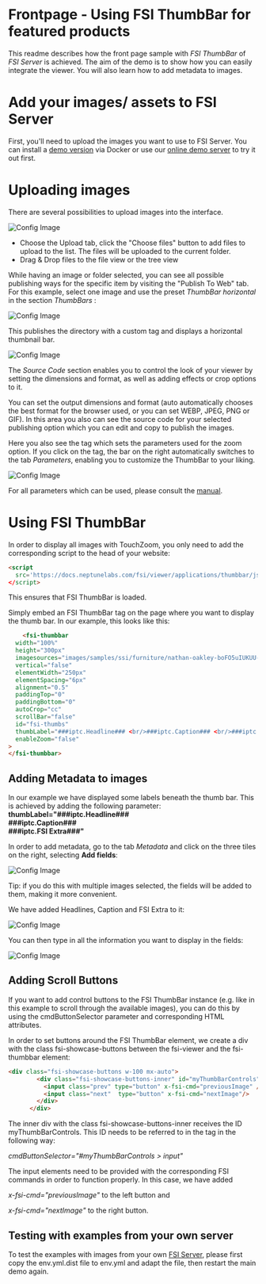 # Frontpage - Using FSI ThumbBar for featured products

This readme describes how the front page sample with *FSI ThumbBar* of *FSI Server* is achieved.
The aim of the demo is to show how you can easily integrate the viewer.
You will also learn how to add metadata to images.

# Add your images/ assets to FSI Server

First, you'll need to upload the images you want to use to FSI Server.
You can install a [demo version](https://www.neptunelabs.com/get/) via Docker or use our [online demo server](https://demo.fsi-server.com/fsi/interface/) to try it out first.

# Uploading images

There are several possibilities to upload images into the interface.

![Config Image](readme-thumb.png)

- Choose the Upload tab, click the "Choose files" button to add files to upload to the list. The files will be uploaded to the current folder.
- Drag & Drop files to the file view or the tree view

While having an image or folder selected, you can see all possible publishing ways for the specific item by visiting the "Publish To Web" tab.
For this example, select one image and use the preset *ThumbBar horizontal* in the section *ThumbBars* :

![Config Image](readme-thumb-1.png)

This publishes the directory with a custom <fsi-thumbbar> tag and displays a horizontal thumbnail bar.


![Config Image](readme-thumb-2.png)

The *Source Code* section enables you to control the look of your viewer by setting the dimensions and format, as well as adding effects or crop options to it.

You can set the output dimensions and format (auto automatically chooses the best format for the browser used, or you can set WEBP, JPEG, PNG or GIF).
In this area you also can see the source code for your selected publishing option which you can edit and copy to publish the images.

Here you also see the <fsi-thumbbar> tag which sets the parameters used for the zoom option.
If you click on the tag, the bar on the right automatically switches to the tab *Parameters*, enabling you to customize the ThumbBar to your liking.

![Config Image](readme-thumb-2-1.png)

For all parameters which can be used, please consult the [manual](https://docs.neptunelabs.com/fsi-viewer/latest/fsi-thumbbar).


# Using FSI ThumbBar

In order to display all images with TouchZoom, you only need to add the corresponding script
to the head of your website:

```html
<script
  src='https://docs.neptunelabs.com/fsi/viewer/applications/thumbbar/js/fsithumbbar.js'
</script>
```
This ensures that FSI ThumbBar is loaded.

Simply embed an FSI ThumbBar tag on the page where you want to display the thumb bar.
In our example, this looks like this:

```html
    <fsi-thumbbar
  width="100%"
  height="300px"
  imagesources="images/samples/ssi/furniture/nathan-oakley-boFO5uIUKUU-unsplash.jpg, images/samples/ssi/furniture/nathan-oakley-CYfb0qyQ6WM-unsplash.jpg, 	images/samples/ssi/furniture/nathan-oakley-kfIN3cGA5xE-unsplash.jpg, 	images/samples/ssi/furniture/nathan-oakley-OngbrOmqtzc-unsplash.jpg, 	images/samples/ssi/furniture/nathan-oakley-ReWaWXpLnP8-unsplash.jpg, images/samples/ssi/furniture/nathan-oakley-S_jZAOH1Zwg-unsplash.jpg"
  vertical="false"
  elementWidth="250px"
  elementSpacing="6px"
  alignment="0.5"
  paddingTop="0"
  paddingBottom="0"
  autoCrop="cc"
  scrollBar="false"
  id="fsi-thumbs"
  thumbLabel="###iptc.Headline### <br/>###iptc.Caption### <br/>###iptc.FSI Extra###"
  enableZoom="false"
>
</fsi-thumbbar>
```
## Adding Metadata to images

In our example we have displayed some labels beneath the thumb bar.
This is achieved by adding the following parameter: **thumbLabel="###iptc.Headline### <br/>###iptc.Caption### <br/>###iptc.FSI Extra###"**

In order to add metadata, go to the tab *Metadata* and click on the three tiles on the right, selecting **Add fields**:

![Config Image](readme-thumb-3.png)

Tip: if you do this with multiple images selected, the fields will be added to them, making it more convenient.

We have added Headlines, Caption and FSI Extra to it:

![Config Image](readme-thumb-4.png)

You can then type in all the information you want to display in the fields:

![Config Image](readme-thumb-5.png)

## Adding Scroll Buttons

If you want to add control buttons to the FSI ThumbBar instance (e.g. like in this example to scroll through the available images), you can do this by
using the cmdButtonSelector parameter and corresponding HTML attributes.

In order to set buttons around the FSI ThumbBar element, we create a div with the class fsi-showcase-buttons between the fsi-viewer and the fsi-thumbbar element:

```html
<div class="fsi-showcase-buttons w-100 mx-auto">
        <div class="fsi-showcase-buttons-inner" id="myThumbBarControls">
          <input class="prev" type="button" x-fsi-cmd="previousImage" />
          <input class="next"  type="button" x-fsi-cmd="nextImage"/>
        </div>
      </div>
```

The inner div with the class fsi-showcase-buttons-inner receives the ID myThumbBarControls. This ID needs to be referred to in the tag in the following way:

*cmdButtonSelector="#myThumbBarControls > input"*

The input elements need to be provided with the corresponding FSI commands in order to function properly. In this case, we have added

*x-fsi-cmd="previousImage"*
to the left button and

*x-fsi-cmd="nextImage"*
to the right button.

## Testing with examples from your own server

To test the examples with images from your own [FSI Server](https://www.neptunelabs.com/fsi-server/), please first copy the env.yml.dist file to env.yml and adapt the file, then restart the main demo again.
